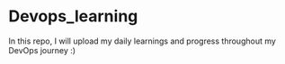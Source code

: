 # Devops_learning
In this repo, I will upload my daily learnings and progress throughout my DevOps journey :)

